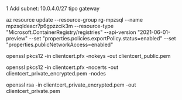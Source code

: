 1 Add subnet: 10.0.4.0/27 tipo gateway



az resource update --resource-group rg-mpzsql --name mpzsqldeacr7p6gpzzcik3m --resource-type "Microsoft.ContainerRegistry/registries" --api-version "2021-06-01-preview" --set "properties.policies.exportPolicy.status=enabled" --set "properties.publicNetworkAccess=enabled"






openssl pkcs12 -in clientcert.pfx -nokeys -out clientcert_public.pem


openssl pkcs12 -in clientcert.pfx -nocerts -out clientcert_private_encrypted.pem -nodes                


openssl rsa -in clientcert_private_encrypted.pem -out clientcert_private.pem
